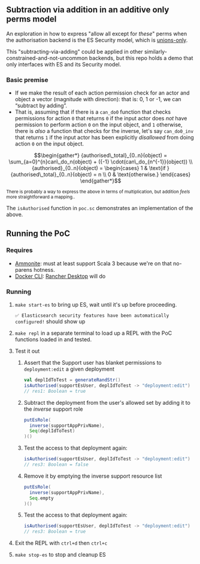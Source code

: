 ## Subtraction via addition in an additive only perms model

An exploration in how to express "allow all except for _these_" perms when the authorisation
backend is the ES Security model, which is [unions-only](https://www.elastic.co/guide/en/elasticsearch/reference/current/authorization.html).

This "subtracting-via-adding" could be applied in other similarly-constrained-and-not-uncommon
backends, but this repo holds a demo that only interfaces with ES and its Security model.

### Basic premise

* If we make the result of each action permission check for an actor and object a vector (magnitude with direction): that is: 0, 1 or -1, we can “subtract by adding”.
* That is, assuming that if there is a `can_do0` function that checks permissions for action `0` that returns `0` if the input actor does _not_ have permission to perform action `0` on the input object, and `1` otherwise, there is _also_ a function that checks for the inverse, let's say `can_do0_inv` that returns `1` if the input actor has been explicitly _disallowed_ from doing action `0` on the input object.

```math
\begin{gather*}
{authorised\_total}_{0..n}(object) = \sum_{a=0}^{n}can\_do_n(object) + ({-1} \cdot(can\_do_{n^{-1}}(object)) \\

{authorised}_{0..n}(object) = \begin{cases}
    1 & \text{if } {authorised\_total}_{0..n}(object) = n \\
     0 & \text{otherwise.}
\end{cases}
\end{gather*}
```

<sub>There is probably a way to express the above in terms of multiplication, but addition <em>feels</em> more straightforward a mapping..</sub>

The `isAuthorised` function in `poc.sc` demonstrates an implementation of the above.

## Running the PoC

### Requires

* [Ammonite](https://ammonite.io): must at least support Scala 3 because we're on that no-parens hotness.
* [Docker CLI](https://www.docker.com/products/cli/): [Rancher Desktop](https://rancherdesktop.io) will do

### Running

1. `make start-es` to bring up ES, wait until it's up before proceeding.

   `✅ Elasticsearch security features have been automatically configured!` should show up
2. `make repl` in a separate terminal to load up a REPL with the PoC functions loaded in and tested.
3. Test it out
   1. Assert that the Support user has blanket permissions to `deployment:edit` a given deployment

      ```scala
      val deplIdToTest = generateRandStr()
      isAuthorised(supportEsUser, deplIdToTest -> "deployment:edit")
      // res1: Boolean = true
      ```
   2. Subtract the deployment from the user's allowed set by adding it to the _inverse_ support role

      ```scala
      putEsRole(
        inverse(supportAppPrivName),
        Seq(deplIdToTest)
      )()
      ```
   3. Test the access to that deployment again:

      ```scala
      isAuthorised(supportEsUser, deplIdToTest -> "deployment:edit")
      // res3: Boolean = false
      ```
   4. Remove it by emptying the inverse support resource list

      ```scala
      putEsRole(
        inverse(supportAppPrivName),
        Seq.empty
      )()
      ```
   5. Test the access to that deployment again:

      ```scala
      isAuthorised(supportEsUser, deplIdToTest -> "deployment:edit")
      // res3: Boolean = true
      ```
4. Exit the REPL with `ctrl+d` then `ctrl+c`
5. `make stop-es` to stop and cleanup ES